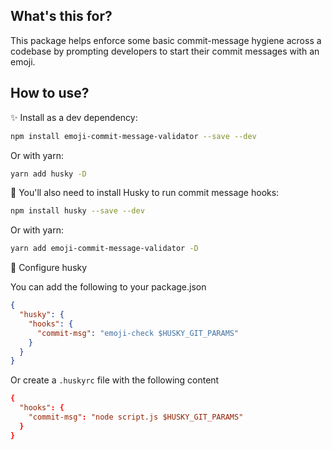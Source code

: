 ## What's this for?

This package helps enforce some basic commit-message hygiene across a codebase by prompting developers to start their commit messages with an emoji.



## How to use?

✨ Install as a dev dependency:

```sh
npm install emoji-commit-message-validator --save --dev
```

Or with yarn:

```sh
yarn add husky -D
```

🐶 You'll also need to install Husky to run commit message hooks:


```sh
npm install husky --save --dev
```

Or with yarn:

```sh
yarn add emoji-commit-message-validator -D
```


🔧 Configure husky

You can add the following to your package.json


```json
{
  "husky": {
    "hooks": {
      "commit-msg": "emoji-check $HUSKY_GIT_PARAMS"
    }
  }
}
```

Or create a `.huskyrc` file with the following content

```rc
{
  "hooks": {
    "commit-msg": "node script.js $HUSKY_GIT_PARAMS"
  }
}
```
